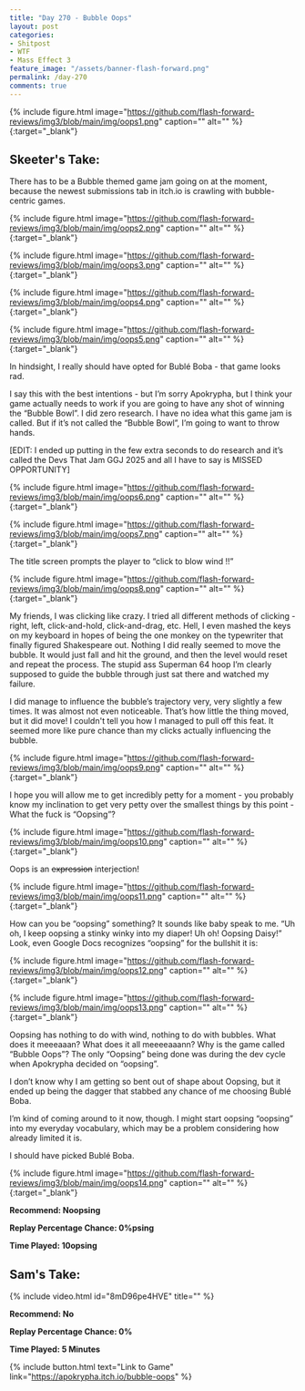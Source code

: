 ```yaml
---
title: "Day 270 - Bubble Oops"
layout: post
categories:
- Shitpost
- WTF
- Mass Effect 3
feature_image: "/assets/banner-flash-forward.png"
permalink: /day-270
comments: true
---
```


{% include figure.html image="https://github.com/flash-forward-reviews/img3/blob/main/img/oops1.png" caption="" alt="" %}{:target="_blank"}
 
## Skeeter's Take:

There has to be a Bubble themed game jam going on at the moment, because the newest submissions tab in itch.io is crawling with bubble-centric games. 

{% include figure.html image="https://github.com/flash-forward-reviews/img3/blob/main/img/oops2.png" caption="" alt="" %}{:target="_blank"}

{% include figure.html image="https://github.com/flash-forward-reviews/img3/blob/main/img/oops3.png" caption="" alt="" %}{:target="_blank"}

{% include figure.html image="https://github.com/flash-forward-reviews/img3/blob/main/img/oops4.png" caption="" alt="" %}{:target="_blank"}

{% include figure.html image="https://github.com/flash-forward-reviews/img3/blob/main/img/oops5.png" caption="" alt="" %}{:target="_blank"}

In hindsight, I really should have opted for Bublé Boba - that game looks rad. 

I say this with the best intentions - but I’m sorry Apokrypha, but I think your game actually needs to work if you are going to have any shot of winning the “Bubble Bowl”. I did zero research. I have no idea what this game jam is called. But if it’s not called the “Bubble Bowl”, I’m going to want to throw hands.

[EDIT: I ended up putting in the few extra seconds to do research and it’s called the Devs That Jam GGJ 2025 and all I have to say is MISSED OPPORTUNITY] 

{% include figure.html image="https://github.com/flash-forward-reviews/img3/blob/main/img/oops6.png" caption="" alt="" %}{:target="_blank"}

{% include figure.html image="https://github.com/flash-forward-reviews/img3/blob/main/img/oops7.png" caption="" alt="" %}{:target="_blank"}

The title screen prompts the player to “click to blow wind !!” 

{% include figure.html image="https://github.com/flash-forward-reviews/img3/blob/main/img/oops8.png" caption="" alt="" %}{:target="_blank"}

My friends, I was clicking like crazy. I tried all different methods of clicking - right, left, click-and-hold, click-and-drag, etc. Hell, I even mashed the keys on my keyboard in hopes of being the one monkey on the typewriter that finally figured Shakespeare out. Nothing I did really seemed to move the bubble. It would just fall and hit the ground, and then the level would reset and repeat the process. The stupid ass Superman 64 hoop I’m clearly supposed to guide the bubble through just sat there and watched my failure. 

I did manage to influence the bubble’s trajectory very, very slightly a few times. It was almost not even noticeable. That’s how little the thing moved, but it did move! I couldn't tell you how I managed to pull off this feat. It seemed more like pure chance than my clicks actually influencing the bubble.

{% include figure.html image="https://github.com/flash-forward-reviews/img3/blob/main/img/oops9.png" caption="" alt="" %}{:target="_blank"}

I hope you will allow me to get incredibly petty for a moment - you probably know my inclination to get very petty over the smallest things by this point - What the fuck is “Oopsing”?

{% include figure.html image="https://github.com/flash-forward-reviews/img3/blob/main/img/oops10.png" caption="" alt="" %}{:target="_blank"}

Oops is an ~~expression~~ interjection!

{% include figure.html image="https://github.com/flash-forward-reviews/img3/blob/main/img/oops11.png" caption="" alt="" %}{:target="_blank"}

How can you be “oopsing” something? It sounds like baby speak to me. “Uh oh, I keep oopsing a stinky winky into my diaper! Uh oh! Oopsing Daisy!”  Look, even Google Docs recognizes “oopsing” for the bullshit it is: 

{% include figure.html image="https://github.com/flash-forward-reviews/img3/blob/main/img/oops12.png" caption="" alt="" %}{:target="_blank"}

{% include figure.html image="https://github.com/flash-forward-reviews/img3/blob/main/img/oops13.png" caption="" alt="" %}{:target="_blank"}

Oopsing has nothing to do with wind, nothing to do with bubbles. What does it meeeaaan? What does it all meeeeaaann? Why is the game called “Bubble Oops”? The only “Oopsing” being done was during the dev cycle when Apokrypha decided on “oopsing”. 

I don’t know why I am getting so bent out of shape about Oopsing, but it ended up being the dagger that stabbed any chance of me choosing Bublé Boba. 

I’m kind of coming around to it now, though. I might start oopsing “oopsing” into my everyday vocabulary, which may be a problem considering how already limited it is. 

I should have picked Bublé Boba.

{% include figure.html image="https://github.com/flash-forward-reviews/img3/blob/main/img/oops14.png" caption="" alt="" %}{:target="_blank"}

**Recommend: Noopsing**

**Replay Percentage Chance: 0%psing**

**Time Played: 10opsing**

## Sam's Take:

{% include video.html id="8mD96pe4HVE" title="" %}

**Recommend: No**

**Replay Percentage Chance: 0%**

**Time Played: 5 Minutes**

{% include button.html text="Link to Game" link="https://apokrypha.itch.io/bubble-oops" %}